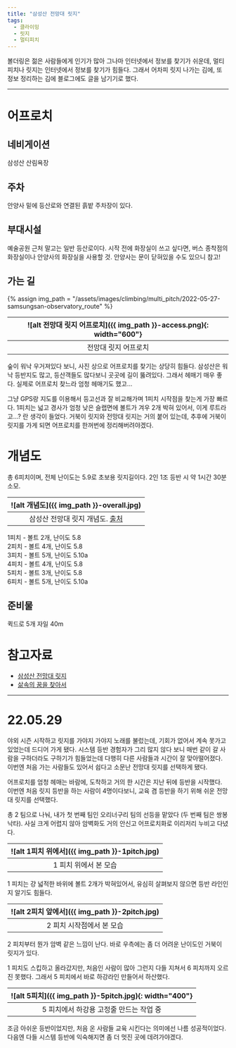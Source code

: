 ```yaml
---
title: "삼성산 전망대 릿지"
tags:
  - 클라이밍
  - 릿지
  - 멀티피치
---
```


볼더링은 젊은 사람들에게 인기가 많아 그나마 인터넷에서 정보를 찾기가 쉬운데,
  멀티피치나 릿지는 인터넷에서 정보를 찾기가 힘들다.
그래서 어차피 릿지 나가는 김에, 또 정보 정리하는 김에 블로그에도 글을 남기기로 했다.

---

# 어프로치


## 네비게이션

삼성산 산림욕장

## 주차

안양사 밑에 등산로와 연결된 흙밭 주차장이 있다.

## 부대시설

예술공원 근처 말고는 일반 등산로이다.
시작 전에 화장실이 쓰고 싶다면, 버스 종착점의 화장실이나 안양사의 화장실을 사용할 것.
안양사는 문이 닫혀있을 수도 있으니 참고!

## 가는 길

{% assign img_path = "/assets/images/climbing/multi_pitch/2022-05-27-samsungsan-observatory_route" %}

|<a name="어프로치">![alt 전망대 릿지 어프로치]({{ img_path }}-access.png){: width="600"}</a>|
|:-----:|
|전망대 릿지 어프로치|

숲이 워낙 우거져있다 보니, 사진 상으로 어프로치를 찾기는 상당히 힘들다.
삼성산은 워낙 등반지도 많고, 등산객들도 많다보니 곳곳에 길이 뚫려있다.
그래서 헤매기 매우 좋다.
실제로 어프로치 찾느라 엄청 헤매기도 했고...

그냥 GPS랑 지도를 이용해서 등고선과 잘 비교해가며 1피치 시작점을 찾는게 가장 빠르다.
1피치는 넓고 경사가 엄청 낮은 슬랩면에 볼트가 겨우 2개 박혀 있어서, 이게 루트라고...? 란 생각이 들었다.
거북이 릿지와 전망대 릿지는 거의 붙어 있는데, 추후에 거북이 릿지를 가게 되면 어프로치를 한꺼번에 정리해버려야겠다.

# 개념도

총 6피치이며, 전체 난이도는 5.9로 초보용 릿지길이다.
2인 1조 등반 시 약 1시간 30분 소모.

|<a name="개념도">![alt 개념도]({{ img_path }}-overall.jpg)</a>|
|:---:|
|삼성산 전망대 릿지 개념도. [출처](https://blog.daum.net/jppro/655)|

1피치 - 볼트 2개, 난이도 5.8<br>
2피치 - 볼트 4개, 난이도 5.8<br>
3피치 - 볼트 5개, 난이도 5.10a<br>
4피치 - 볼트 4개, 난이도 5.8<br>
5피치 - 볼트 3개, 난이도 5.8<br>
6피치 - 볼트 5개, 난이도 5.10a<br>

## 준비물

퀵드로 5개
자일 40m



# 참고자료

- [삼성산 전망대 릿지](https://blog.daum.net/jppro/655)
- [삶속의 꿈을 찾아서](https://blog.daum.net/dsimage/11729944)


---

# 22.05.29

야외 시즌 시작하고 릿지를 가야지 가야지 노래를 불렀는데,
  기회가 없어서 계속 못가고 있었는데 드디어 가게 됐다.
시스템 등반 경험자가 그리 많지 않다 보니 매번 같이 갈 사람을 구하더라도
  구하기가 힘들었는데 다행히 다른 사람들과 시간이 잘 맞아떨어졌다.
이번엔 처음 가는 사람들도 있어서 쉽다고 소문난 전망대 릿지를 선택하게 됐다.

어프로치를 엄청 헤매는 바람에, 도착하고 거의 한 시간은 지난 뒤에 등반을 시작했다.
이번엔 처음 릿지 등반을 하는 사람이 4명이다보니, 교육 겸 등반을 하기 위해 쉬운 전망대 릿지를 선택했다.

총 2 팀으로 나눠, 내가 첫 번째 팀인 오리너구리 팀의 선등을 맡았다 (두 번째 팀은 쌍봉낙타).
사실 크게 어렵지 않아 암벽화도 거의 안신고 어프로치화로 이리저리 누비고 다녔다.

|<a name="1피치">![alt 1피치 위에서]({{ img_path }}-1pitch.jpg)</a>|
|:---:|
|1 피치 위에서 본 모습|

1 피치는 걍 넓적한 바위에 볼트 2개가 박혀있어서, 유심히 살펴보지 않으면 등반 라인인지 알기도 힘들다.

|<a name="2피치">![alt 2피치 앞에서]({{ img_path }}-2pitch.jpg)</a>|
|:-----:|
|2 피치 시작점에서 본 모습|

2 피치부터 뭔가 암벽 같은 느낌이 난다. 바로 우측에는 좀 더 어려운 난이도인 거북이 릿지가 있다.

1 피치도 스킵하고 올라갔지만, 처음인 사람이 많아 그런지 다들 지쳐서 6 피치까지 오르진 못했다.
그래서 5 피치에서 바로 하강라인 만들어서 하산했다.


|<a name="5피치">![alt 5피치]({{ img_path }}-5pitch.jpg){: width="400"}</a>|
|:-----:|
|5 피치에서 하강용 고정줄 만드는 작업 중|


조금 아쉬운 등반이었지만, 처음 온 사람들 교육 시킨다는 의미에선 나름 성공적이었다.
다음엔 다들 시스템 등반에 익숙해지면 좀 더 멋진 곳에 데려가야겠다.


